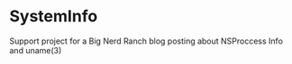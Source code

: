 SystemInfo
==========

Support project for a Big Nerd Ranch blog posting about NSProccess Info and uname(3)
